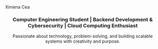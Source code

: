 Ximena Cea
<h3 align="center">Computer Engineering Student | Backend Development & Cybersecurity | Cloud Computing Enthusiast</h3> <p align="center"> Passionate about technology, problem-solving, and building scalable systems with creativity and purpose. </p>
